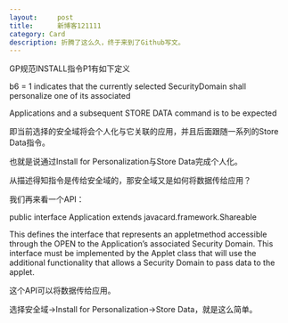 ```yaml
---
layout:     post
title:      新博客121111
category: Card
description: 折腾了这么久，终于来到了Github写文。
---
```

GP规范INSTALL指令P1有如下定义
  
b6 = 1 indicates that the currently selected SecurityDomain shall personalize one of its associated
  
Applications and a subsequent STORE DATA command is to be expected
  
即当前选择的安全域将会个人化与它关联的应用，并且后面跟随一系列的Store Data指令。
  
也就是说通过Install for Personalization与Store Data完成个人化。
  
从描述得知指令是传给安全域的，那安全域又是如何将数据传给应用？

我们再来看一个API：
  
public interface Application extends javacard.framework.Shareable
  
This defines the interface that represents an appletmethod accessible through the OPEN to the Application&#8217;s associated Security Domain. This interface must be implemented by the Applet class that will use the additional functionality that allows a Security Domain to pass data to the applet.
  
这个API可以将数据传给应用。
  
选择安全域->Install for Personalization->Store Data，就是这么简单。
